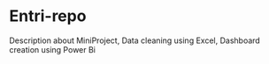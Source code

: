 # Entri-repo
Description about MiniProject,
Data cleaning using Excel,
Dashboard creation using Power Bi
